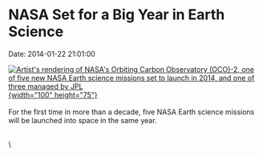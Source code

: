 NASA Set for a Big Year in Earth Science
========================================

Date: 2014-01-22 21:01:00

[![Artist\'s rendering of NASA\'s Orbiting Carbon Observatory (OCO)-2,
one of five new NASA Earth science missions set to launch in 2014, and
one of three managed by
JPL](http://www.jpl.nasa.gov/images/earth/20140122/oco20140122-th.jpg){width="100"
height="75"}](http://www.jpl.nasa.gov/news/news.cfm?release=2014-019&rn=news.xml&rst=4019)\
\
For the first time in more than a decade, five NASA Earth science
missions will be launched into space in the same year.

\
\
